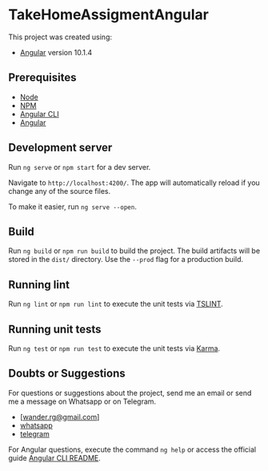 # TakeHomeAssigmentAngular

This project was created using:
- [Angular](https://angular.io/) version 10.1.4

## Prerequisites

- [Node](https://nodejs.org/en/)
- [NPM](https://www.npmjs.com/)
- [Angular CLI](https://github.com/angular/angular-cli)
- [Angular](https://angular.io/)

## Development server

Run `ng serve` or `npm start` for a dev server.

Navigate to `http://localhost:4200/`. The app will automatically reload if you change any of the source files.

To make it easier, run `ng serve --open`.

## Build

Run `ng build` or `npm run build` to build the project. The build artifacts will be stored in the `dist/` directory. Use the `--prod` flag for a production build.

## Running lint

Run `ng lint` or `npm run lint` to execute the unit tests via [TSLINT](https://palantir.github.io/tslint).

## Running unit tests

Run `ng test` or `npm run test` to execute the unit tests via [Karma](https://karma-runner.github.io).

## Doubts or Suggestions

For questions or suggestions about the project, send me an email or send me a message on Whatsapp or on Telegram.
- [wander.rg@gmail.com]
- [whatsapp](https://wa.me/+5561993398992)
- [telegram](https://t.me/wandergomes)

For Angular questions, execute the command `ng help` or access the official guide [Angular CLI README](https://github.com/angular/angular-cli/blob/master/README.md).


